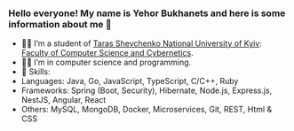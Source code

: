 ### Hello everyone! My name is Yehor Bukhanets and here is some information about me 👋

- 👨‍🎓 I’m a student of [Taras Shevchenko National University of Kyiv](https://www.univ.kiev.ua/en/): [Faculty of Computer Science and Cybernetics](http://csc.knu.ua/en/).
- 👨‍💻 I’m in computer science and programming.
- 🔢 Skills:  
- Languages: Java, Go, JavaScript, TypeScript, C/C++, Ruby
- Frameworks: Spring (Boot, Security), Hibernate, Node.js, Express.js, NestJS, Angular, React
- Others: MySQL, MongoDB, Docker, Microservices, Git, REST, Html & CSS
